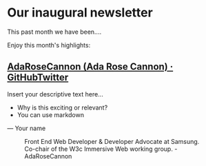 # Our inaugural newsletter

This past month we have been....

Enjoy this month's highlights:

## [AdaRoseCannon (Ada Rose Cannon) · GitHubTwitter](https://github.com/adarosecannon)

Insert your descriptive text here...
* Why is this exciting or relevant?
* You can use markdown

— Your name

<figure><img src="https://avatars.githubusercontent.com/u/4225330?v=4?s=400" alt="">
<figcaption>Front End Web Developer & Developer Advocate at Samsung. Co-chair of the W3c Immersive Web working group. - AdaRoseCannon</figcaption>
</figure>
